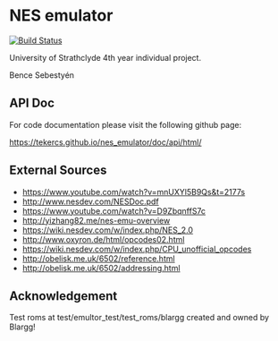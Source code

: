 # NES emulator 
[![Build Status](https://travis-ci.org/Tekercs/nes_emulator.svg?branch=master)](https://travis-ci.org/Tekercs/nes_emulator)

University of Strathclyde 4th year individual project.

Bence Sebestyén

## API Doc
For code documentation please visit the following github page:

https://tekercs.github.io/nes_emulator/doc/api/html/

## External Sources

* https://www.youtube.com/watch?v=mnUXYl5B9Qs&t=2177s
* http://www.nesdev.com/NESDoc.pdf
* https://www.youtube.com/watch?v=D9ZbqnffS7c
* http://yizhang82.me/nes-emu-overview
* https://wiki.nesdev.com/w/index.php/NES_2.0
* http://www.oxyron.de/html/opcodes02.html
* https://wiki.nesdev.com/w/index.php/CPU_unofficial_opcodes
* http://obelisk.me.uk/6502/reference.html
* http://obelisk.me.uk/6502/addressing.html

## Acknowledgement

Test roms at test/emultor_test/test_roms/blargg created and owned
by Blargg!
